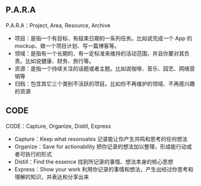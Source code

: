 ## P.A.R.A

P.A.R.A：Project, Area, Resource, Archive

- 项目：是指一个有目标、有结束日期的一系列任务。比如说完成一个 App 的 mockup、做一个项目计划、写一篇博客等。
- 领域：是指有一个长期的、有一定标准来维持的活动范围，并且你要对其负责。比如说健康、财务、旅行等。
- 资源：是指一个持续关注的话题或者主题。比如说咖啡、音乐、园艺、网络营销等
- 归档：包含其它三个类别不活跃的项目。比如你不再维护的领域、不再感兴趣的资源

## CODE

CODE：Capture, Organize, Distill, Express

- Capture：Keep what resonoates 记录能让你产生共鸣和思考的任何想法
- Organize：Save for actionability 把你记录的想法加以整理，形成能行动或者可执行的形式
- Distill：Find the essence 找到所记录的事情、想法本身的核心思想
- Express：Show your work 利用你记录的事情和想法，产生出经过你思考和理解的知识，并表达和分享出来

